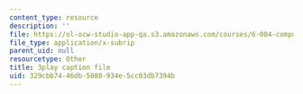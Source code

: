 ```yaml
---
content_type: resource
description: ''
file: https://ol-ocw-studio-app-qa.s3.amazonaws.com/courses/6-004-computation-structures-spring-2017/329cbb7446db5080934e5cc03db7394b_p2DReFbW35c.vtt
file_type: application/x-subrip
parent_uid: null
resourcetype: Other
title: 3play caption file
uid: 329cbb74-46db-5080-934e-5cc03db7394b
---
```

